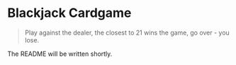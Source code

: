 # Blackjack Cardgame
> Play against the dealer, the closest to 21 wins the game, go over - you lose. 

The README will be written shortly.